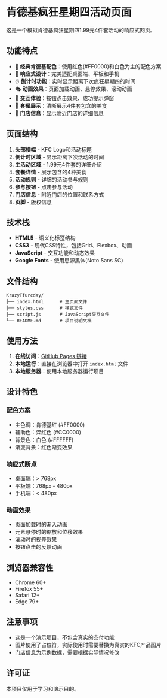 # 肯德基疯狂星期四活动页面

这是一个模拟肯德基疯狂星期四1.99元4件套活动的响应式网页。

## 功能特点

- 🎨 **经典肯德基配色**：使用红色(#FF0000)和白色为主的配色方案
- 📱 **响应式设计**：完美适配桌面端、平板和手机
- ⏰ **倒计时功能**：实时显示距离下次疯狂星期四的时间
- 🎭 **动画效果**：页面加载动画、悬停效果、滚动动画
- 🎯 **交互体验**：按钮点击效果、成功提示弹窗
- 🍔 **套餐展示**：清晰展示4件套包含的美食
- 📍 **门店信息**：显示附近门店的详细信息

## 页面结构

1. **头部横幅** - KFC Logo和活动标题
2. **倒计时区域** - 显示距离下次活动的时间
3. **主活动区域** - 1.99元4件套的详细介绍
4. **套餐详情** - 展示包含的4种美食
5. **活动规则** - 详细的活动参与规则
6. **参与按钮** - 点击参与活动
7. **门店信息** - 附近门店的位置和联系方式
8. **页脚** - 版权信息

## 技术栈

- **HTML5** - 语义化标签结构
- **CSS3** - 现代CSS特性，包括Grid、Flexbox、动画
- **JavaScript** - 交互功能和动态效果
- **Google Fonts** - 使用思源黑体(Noto Sans SC)

## 文件结构

```
KrazyTfurcday/
├── index.html      # 主页面文件
├── styles.css      # 样式文件
├── script.js       # JavaScript交互文件
└── README.md       # 项目说明文档
```

## 使用方法

1. **在线访问**：[GitHub Pages 链接](https://jeff010726.github.io/KrazyTfurcday/)
2. **本地运行**：直接在浏览器中打开 `index.html` 文件
3. **本地服务器**：使用本地服务器运行项目

## 设计特色

### 配色方案
- 主色调：肯德基红 (#FF0000)
- 辅助色：深红色 (#CC0000)
- 背景色：白色 (#FFFFFF)
- 渐变背景：红色渐变效果

### 响应式断点
- 桌面端：> 768px
- 平板端：768px - 480px
- 手机端：< 480px

### 动画效果
- 页面加载时的渐入动画
- 元素悬停时的缩放和位移效果
- 滚动时的视差效果
- 按钮点击的反馈动画

## 浏览器兼容性

- Chrome 60+
- Firefox 55+
- Safari 12+
- Edge 79+

## 注意事项

- 这是一个演示项目，不包含真实的支付功能
- 图片使用了占位符，实际使用时需要替换为真实的KFC产品图片
- 门店信息为示例数据，需要根据实际情况修改

## 许可证

本项目仅用于学习和演示目的。
